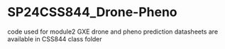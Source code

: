 # SP24CSS844_Drone-Pheno
code used for module2 GXE drone and pheno prediction
datasheets are available in CSS844 class folder
